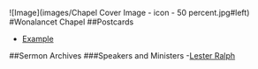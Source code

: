 ![Image](images/Chapel Cover Image - icon - 50 percent.jpg#left)
#Wonalancet Chapel 
##Postcards
- [Example](www.example.com)
 
##Sermon Archives
###Speakers and Ministers
-[Lester Ralph](https://github.com/puck78/wonalancet-chapel/tree/master/sermons/Lester%20Ralph)







